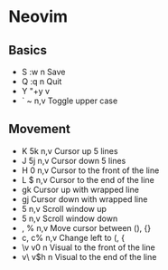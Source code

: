 # Neovim

## Basics
- S         :w<CR>          n           Save
- Q         :q<CR>          n           Quit
- Y         \"+y            v
- `         ~               n,v         Toggle upper case

## Movement
- K         5k              n,v         Cursor up 5 lines
- J         5j              n,v         Cursor down 5 lines
- H         0               n,v         Cursor to the front of the line
- L         $               n,v         Cursor to the end of the line
- gk                                    Cursor up with wrapped line
- gj                                    Cursor down with wrapped line
- <C-k>     5<C-y>          n,v         Scroll window up
- <C-j>     5<C-e>          n,v         Scroll window down
- ,         %               n,v         Move cursor between (), {}
- c,        c%              n,v         Change left to (, {
- \v        v0              n           Visual to the front of the line
- v\        v$h             n           Visual to the end of the line
